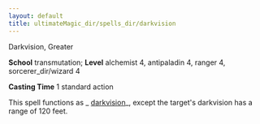 ```yaml
---
layout: default
title: ultimateMagic_dir/spells_dir/darkvision
---
```

Darkvision, Greater

**School** transmutation; **Level** alchemist 4, antipaladin 4, ranger 4, sorcerer_dir/wizard 4

**Casting Time** 1 standard action

This spell functions as _ [darkvision](../../spells_dir/darkvision#_darkvision)_, except the target's darkvision has a range of 120 feet.

